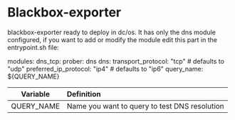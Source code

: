 # Blackbox-exporter
blackbox-exporter ready to deploy in dc/os.
It has only the dns module configured, if you want to add or modify the module edit this part in the entrypoint.sh file:

modules:
  dns_tcp:
    prober: dns
    dns:
      transport_protocol: "tcp" # defaults to "udp"
      preferred_ip_protocol: "ip4" # defaults to "ip6"
      query_name: ${QUERY_NAME}

| Variable | Definition |
|-------------------|:--------------|
| QUERY_NAME    | Name you want to query to test DNS resolution        |
